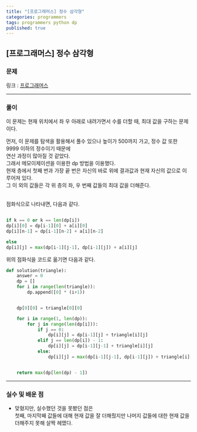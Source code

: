 ```yaml
---
title: "[프로그래머스] 정수 삼각형"
categories: programmers
tags: programmers python dp
published: true
---
```


## [프로그래머스] 정수 삼각형

### 문제

링크 : [프로그래머스](https://programmers.co.kr/learn/courses/30/lessons/43105)

---

### 풀이

이 문제는 현재 위치에서 좌 우 아래로 내려가면서 수를 더할 때, 최대 값을 구하는 문제이다.

먼저, 이 문제를 탐색을 활용해서 풀수 있으나 높이가 500까지 가고, 정수 값 또한 9999 이하의 정수이기 때문에  
연산 과정이 많아질 것 같았다.  
그래서 메모이제이션을 이용한 dp 방법을 이용했다.  
현재 층에서 첫째 번과 가장 끝 번은 자신의 바로 위에 결과값과 현재 자신의 값으로 이루어져 있다.  
그 이 외의 값들은 각 위 층의 좌, 우 번째 값들의 최대 값을 더해준다.  
<br>

점화식으로 나타내면, 다음과 같다.

```python

if k == 0 or k == len(dp[i])
dp[i][0] = dp[i-1][0] + a[i][0]
dp[i][n-1] = dp[i-1][n-2] + a[i][n-2]

else
dp[i][j] = max(dp[i-1][j-1], dp[i-1][j]) + a[i][j]

```

위의 점화식을 코드로 옮기면 다음과 같다.

```python
def solution(triangle):
    answer = 0
    dp = []
    for i in range(len(triangle)):
        dp.append([0] * (i+1))


    dp[0][0] = triangle[0][0]

    for i in range(1, len(dp)):
        for j in range(len(dp[i])):
            if j == 0:
                dp[i][j] = dp[i-1][j] + triangle[i][j]
            elif j == len(dp[i]) - 1:
                dp[i][j] = dp[i-1][j-1] + triangle[i][j]
            else:
                dp[i][j] = max(dp[i-1][j-1], dp[i-1][j]) + triangle[i][j]


    return max(dp[len(dp) - 1])
```

---

### 실수 및 배운 점

- 맞혔지만, 실수했던 것을 못봤던 점은  
  첫째, 마지막째 값들에 대해 현재 값을 잘 더해줬지만 나머지 값들에 대한 현재 값을 더해주지 못해 살짝 헤맸다.
